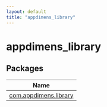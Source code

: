 ```yaml
---
layout: default
title: "appdimens_library"
---
```


# appdimens_library

## Packages

| Name |
|---|
| [com.appdimens.library](appdimens_library/com.appdimens.library/index.md) |